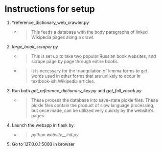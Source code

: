 # Instructions for setup


1. *reference_dictionary_web_crawler.py
   * > This feeds a database with the body paragraphs of linked Wikipedia pages along a crawl.

2. *large_book_scraper.py*
   * > This is set up to take two popular Russian book websites, and scrape page by page through entire books.
   * > It is necessary for the triangulation of lemma forms to get words used in other forms that are unlikely to occur in textbook-ish Wikipedia articles.

3. Run both *get_reference_dictionary_key.py* and *get_full_vocab.py*
   * > These process the database into save-state pickle files. These pickle files contain the product of slow language processing, but once made, can be utilized very quickly by the website's pages.

4. Launch the webapp in flask by:
   * > *python website__init.py*

5. Go to 127.0.0.1:5000 in browser
